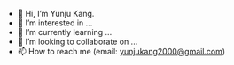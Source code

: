 - 👋 Hi, I’m Yunju Kang.
- 👀 I’m interested in ...
- 🌱 I’m currently learning ...
- 💞️ I’m looking to collaborate on ...
- 📫 How to reach me (email: yunjukang2000@gmail.com)

<!---
yunju-kang/yunju-kang is a ✨ special ✨ repository because its `README.md` (this file) appears on your GitHub profile.
You can click the Preview link to take a look at your changes.
--->
